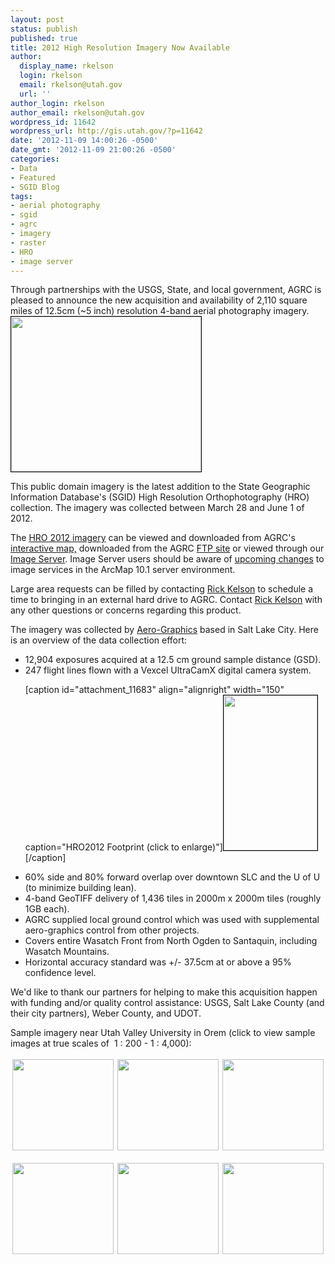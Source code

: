 ```yaml
---
layout: post
status: publish
published: true
title: 2012 High Resolution Imagery Now Available
author:
  display_name: rkelson
  login: rkelson
  email: rkelson@utah.gov
  url: ''
author_login: rkelson
author_email: rkelson@utah.gov
wordpress_id: 11642
wordpress_url: http://gis.utah.gov/?p=11642
date: '2012-11-09 14:00:26 -0500'
date_gmt: '2012-11-09 21:00:26 -0500'
categories:
- Data
- Featured
- SGID Blog
tags:
- aerial photography
- sgid
- agrc
- imagery
- raster
- HRO
- image server
---
```

<p>Through partnerships with the USGS, State, and local government, AGRC is pleased to announce the new acquisition and availability of 2,110 square miles of 12.5cm (~5 inch) resolution 4-band aerial photography imagery.<a href="http://gis.utah.gov/wp-content/uploads/HRO2012_sample.png"><img class="alignright size-full wp-image-11683" style="border: 1px solid black;" title="HRO2012 Sample, City Creek Mall in SLC (click to enlarge)" src="http://gis.utah.gov/wp-content/uploads/HRO2012_sample.png" alt="" width="304" height="248" /></a></p>
<p>This public domain imagery is the latest addition to the State Geographic Information Database's (SGID) High Resolution Orthophotography (HRO) collection. The imagery was collected between March 28 and June 1 of 2012.</p>
<p>The <a href="http://gis.utah.gov/data/aerial-photography/2012-hro-6-inch-color-orthophotography/">HRO 2012 imagery</a> can be viewed and downloaded from AGRC's <a href="http://raster.utah.gov/?cat=HRO%202012%20(12.5cm)">interactive map,</a> downloaded from the AGRC <a href="ftp://ftp.agrc.utah.gov/Imagery/HRO2012_4-band/">FTP site</a> or viewed through our <a href="http://gis.utah.gov/data/utah-sgid-image-server/">Image Server</a>. Image Server users should be aware of <a href="http://gis.utah.gov/upcoming-changes-to-utah-agrc-image-services/">upcoming </a><a href="http://gis.utah.gov/upcoming-changes-to-utah-agrc-image-services/">changes</a> to image services in the ArcMap 10.1 server environment.</p>
<p>Large area requests can be filled by contacting <a href="mailto:rkelson@utah.gov?subject=Utah Imagery Help">Rick Kelson</a> to schedule a time to bringing in an external hard drive to AGRC. Contact <a href="mailto:rkelson@utah.gov?subject=Utah Imagery Help">Rick Kelson</a> with any other questions or concerns regarding this product.</p>
<p>The imagery was collected by <a href="http://www.aero-graphics.com/">Aero-Graphics</a> based in Salt Lake City. Here is an overview of the data collection effort:</p>
<ul>
<li>12,904 exposures acquired at a 12.5 cm ground sample distance (GSD).</li>
<li>247 flight lines flown with a Vexcel UltraCamX digital camera system.
<p>[caption id="attachment_11683" align="alignright" width="150" caption="HRO2012 Footprint (click to enlarge)"]<a href="http://gis.utah.gov/wp-content/uploads/HRO2012_footprint.png"><img class=" wp-image-11683" style="border: 1px solid black;" title="HRO2012 Footprint (click to enlarge)" src="http://gis.utah.gov/wp-content/uploads/HRO2012_footprint.png" alt="" width="150" height="248" /></a>[/caption]</li>
<li>60% side and 80% forward overlap over downtown SLC and the U of U (to minimize building lean).</li>
<li>4-band GeoTIFF delivery of 1,436 tiles in 2000m x 2000m tiles (roughly 1GB each).</li>
<li>AGRC supplied local ground control which was used with supplemental aero-graphics control from other projects.</li>
<li>Covers entire Wasatch Front from North Ogden to Santaquin, including Wasatch Mountains.</li>
<li>Horizontal accuracy standard was +/- 37.5cm at or above a 95% confidence level.</li>
</ul>
<p>We'd like to thank our partners for helping to make this acquisition happen with funding and/or quality control assistance: USGS, Salt Lake County (and their city partners), Weber County, and UDOT.</p>
<p>Sample imagery near Utah Valley University in Orem (click to view sample images at true scales of  1 : 200 - 1 : 4,000):</p>
<p><a href="http://gis.utah.gov/wp-content/uploads/hro2012_1_to_4000.png"><img style="border: 3px solid white;" title="click for 1:4,000 view" src="http://gis.utah.gov/wp-content/uploads/hro2012_1_to_4000.png" alt="" width="162" height="146" /></a><a href="http://gis.utah.gov/wp-content/uploads/hro2012_1_to_2000.png"><img style="border: 3px solid white;" title="click for 1:2,000 view" src="http://gis.utah.gov/wp-content/uploads/hro2012_1_to_2000.png" alt="" width="162" height="146" /></a><a href="http://gis.utah.gov/wp-content/uploads/hro2012_1_to_1250.png"><img style="border: 3px solid white;" title="click for 1:1,250 view" src="http://gis.utah.gov/wp-content/uploads/hro2012_1_to_1250.png" alt="" width="162" height="146" /></a></p>
<p><a href="http://gis.utah.gov/wp-content/uploads/hro2012_1_to_800.png"><img style="border: 3px solid white;" title="click for 1:800 view" src="http://gis.utah.gov/wp-content/uploads/hro2012_1_to_800.png" alt="" width="162" height="146" /></a><a href="http://gis.utah.gov/wp-content/uploads/hro2012_1_to_400.png"><img style="border: 3px solid white;" title="click for 1:400 view" src="http://gis.utah.gov/wp-content/uploads/hro2012_1_to_400.png" alt="" width="162" height="146" /></a><a href="http://gis.utah.gov/wp-content/uploads/hro2012_1_to_200.png"><img style="border: 3px solid white;" title="click for 1:200 view" src="http://gis.utah.gov/wp-content/uploads/hro2012_1_to_200.png" alt="" width="162" height="146" /></a></p>
